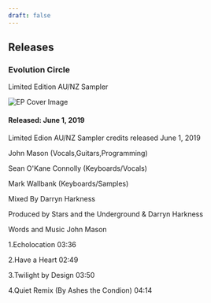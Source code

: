 ```yaml
---
draft: false
---
```


## Releases

### Evolution Circle 
Limited Edition AU/NZ Sampler 

![EP Cover Image](/images/ep.png)
#### Released: June 1, 2019

Limited Edion AU/NZ Sampler credits released June 1, 2019  


John Mason (Vocals,Guitars,Programming) 

Sean O'Kane Connolly (Keyboards/Vocals) 

Mark Wallbank (Keyboards/Samples) 

Mixed By Darryn Harkness 

Produced by Stars and the Underground & Darryn Harkness  

Words and Music John Mason  
 
1.Echolocation 03:36  

2.Have a Heart 02:49  

3.Twilight by Design 03:50 

4.Quiet Remix (By Ashes the Condion) 04:14 
